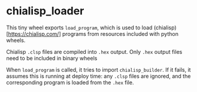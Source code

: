 # chialisp_loader

This tiny wheel exports `load_program`, which is used to load (chialisp)[https://chialisp.com/] programs from resources included with python wheels.

Chialisp `.clsp` files are compiled into `.hex` output. Only `.hex` output files need to be included in binary wheels

When `load_program` is called, it tries to import `chialisp_builder`. If it fails, it assumes this is running at deploy time: any `.clsp` files are ignored, and the corresponding program is loaded from the `.hex` file.
